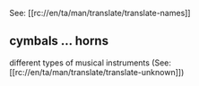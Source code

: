 See: [[rc://en/ta/man/translate/translate-names]]

## cymbals ... horns ##

different types of musical instruments (See: [[rc://en/ta/man/translate/translate-unknown]])